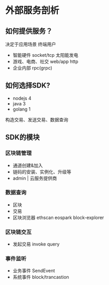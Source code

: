 # 外部服务剖析

## 如何提供服务？
决定于应用场景 终端用户
* 智能硬件 socket/tcp 太阳能发电
* 游戏、电商、社交 web/app http
* 企业内部 rpc(grpc)

## 如何选择SDK?
* nodejs 4
* java 3
* golang 1

构造交易、发送交易、数据查询

## SDK的模块

### 区块链管理
* 通道创建&加入
* 链码的安装、实例化、升级等
* admin | 云服务提供商

### 数据查询
* 区块
* 交易
* 区块浏览器 ethscan eospark block-explorer

### 区块链交互
* 发起交易 invoke query

### 事件监听
* 业务事件 SendEvent
* 系统事件 block/trancastion